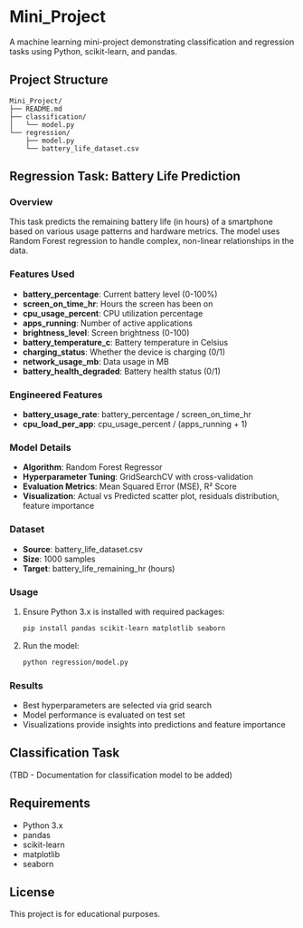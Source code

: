 # Mini_Project

A machine learning mini-project demonstrating classification and regression tasks using Python, scikit-learn, and pandas.

## Project Structure

```
Mini_Project/
├── README.md
├── classification/
│   └── model.py
└── regression/
    ├── model.py
    └── battery_life_dataset.csv
```

## Regression Task: Battery Life Prediction

### Overview
This task predicts the remaining battery life (in hours) of a smartphone based on various usage patterns and hardware metrics. The model uses Random Forest regression to handle complex, non-linear relationships in the data.

### Features Used
- **battery_percentage**: Current battery level (0-100%)
- **screen_on_time_hr**: Hours the screen has been on
- **cpu_usage_percent**: CPU utilization percentage
- **apps_running**: Number of active applications
- **brightness_level**: Screen brightness (0-100)
- **battery_temperature_c**: Battery temperature in Celsius
- **charging_status**: Whether the device is charging (0/1)
- **network_usage_mb**: Data usage in MB
- **battery_health_degraded**: Battery health status (0/1)

### Engineered Features
- **battery_usage_rate**: battery_percentage / screen_on_time_hr
- **cpu_load_per_app**: cpu_usage_percent / (apps_running + 1)

### Model Details
- **Algorithm**: Random Forest Regressor
- **Hyperparameter Tuning**: GridSearchCV with cross-validation
- **Evaluation Metrics**: Mean Squared Error (MSE), R² Score
- **Visualization**: Actual vs Predicted scatter plot, residuals distribution, feature importance

### Dataset
- **Source**: battery_life_dataset.csv
- **Size**: 1000 samples
- **Target**: battery_life_remaining_hr (hours)

### Usage
1. Ensure Python 3.x is installed with required packages:
   ```bash
   pip install pandas scikit-learn matplotlib seaborn
   ```

2. Run the model:
   ```bash
   python regression/model.py
   ```

### Results
- Best hyperparameters are selected via grid search
- Model performance is evaluated on test set
- Visualizations provide insights into predictions and feature importance

## Classification Task
(TBD - Documentation for classification model to be added)

## Requirements
- Python 3.x
- pandas
- scikit-learn
- matplotlib
- seaborn

## License
This project is for educational purposes.

